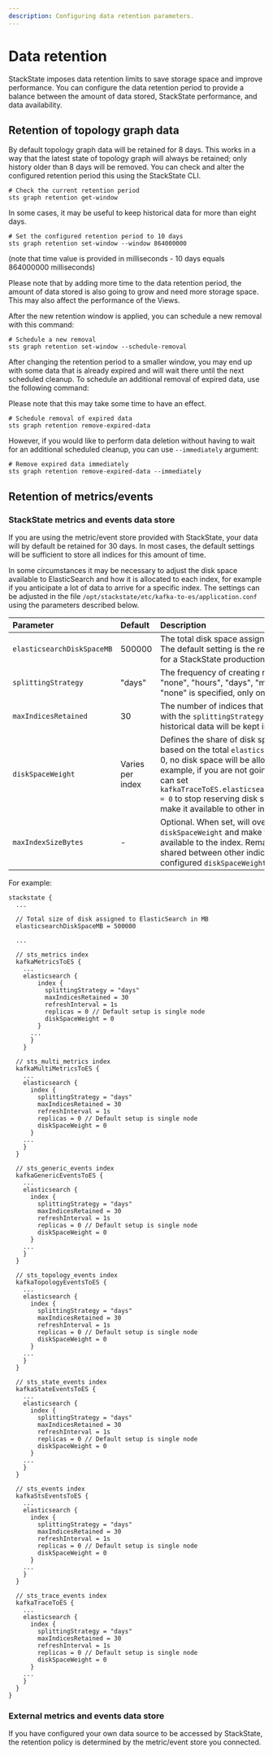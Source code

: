 ```yaml
---
description: Configuring data retention parameters.
---
```


# Data retention

StackState imposes data retention limits to save storage space and improve performance. You can configure the data retention period to provide a balance between the amount of data stored, StackState performance, and data availability.

## Retention of topology graph data

By default topology graph data will be retained for 8 days. This works in a way that the latest state of topology graph will always be retained; only history older than 8 days will be removed. You can check and alter the configured retention period this using the StackState CLI.

```text
# Check the current retention period
sts graph retention get-window
```

In some cases, it may be useful to keep historical data for more than eight days.

```text
# Set the configured retention period to 10 days
sts graph retention set-window --window 864000000
```

\(note that time value is provided in milliseconds - 10 days equals 864000000 milliseconds\)

Please note that by adding more time to the data retention period, the amount of data stored is also going to grow and need more storage space. This may also affect the performance of the Views.

After the new retention window is applied, you can schedule a new removal with this command:

```text
# Schedule a new removal
sts graph retention set-window --schedule-removal
```

After changing the retention period to a smaller window, you may end up with some data that is already expired and will wait there until the next scheduled cleanup. To schedule an additional removal of expired data, use the following command:

Please note that this may take some time to have an effect.

```text
# Schedule removal of expired data
sts graph retention remove-expired-data
```

However, if you would like to perform data deletion without having to wait for an additional scheduled cleanup, you can use `--immediately` argument:

```text
# Remove expired data immediately
sts graph retention remove-expired-data --immediately
```

## Retention of metrics/events

### StackState metrics and events data store

If you are using the metric/event store provided with StackState, your data will by default be retained for 30 days. In most cases, the default settings will be sufficient to store all indices for this amount of time. 

In some circumstances it may be necessary to adjust the disk space available to ElasticSearch and how it is allocated to each index, for example if you anticipate a lot of data to arrive for a specific index. The settings can be adjusted in the file `/opt/stackstate/etc/kafka-to-es/application.conf` using the parameters described below.

| Parameter | Default | Description | 
|:---|:---|:---|
| `elasticsearchDiskSpaceMB` | 500000 | The total disk space assigned to ElasticSearch in MB. The default setting is the recommended disk space for a StackState production setup (500GB). |
| `splittingStrategy` | "days" | The frequency of creating new indices. Can be one of "none", "hours", "days", "months" or "years". If "none" is specified, only one index will be used. |
| `maxIndicesRetained` | 30 | The number of indices that will be retained. Together with the `splittingStrategy` governs how long historical data will be kept in ElasticSearch.  |
| `diskSpaceWeight` | Varies per index | Defines the share of disk space an index will get based on the total `elasticsearchDiskSpaceMB`.  If set to 0, no disk space will be allocated to the index. For example, if you are not going to use traces then you can set `kafkaTraceToES.elasticsearch.index.diskSpaceWeight = 0`  to stop reserving disk space for this index and make it available to other indices. |
| `maxIndexSizeBytes` | - | Optional. When set, will overrule the configured `diskSpaceWeight` and make the specified disk space available to the index. Remaining disk space will be shared between other indices according to their configured `diskSpaceWeight`. | 

For example:

```
stackstate {
  ...

  // Total size of disk assigned to ElasticSearch in MB
  elasticsearchDiskSpaceMB = 500000

  ...

  // sts_metrics index
  kafkaMetricsToES {
    ...
    elasticsearch {
        index {
          splittingStrategy = "days"
          maxIndicesRetained = 30
          refreshInterval = 1s
          replicas = 0 // Default setup is single node
          diskSpaceWeight = 0
        }
      ...
      }
    }

  // sts_multi_metrics index
  kafkaMultiMetricsToES {
    ...
    elasticsearch {
      index {
        splittingStrategy = "days"
        maxIndicesRetained = 30
        refreshInterval = 1s
        replicas = 0 // Default setup is single node
        diskSpaceWeight = 0
      }
    ...
    }
  }

  // sts_generic_events index
  kafkaGenericEventsToES {
    ...
    elasticsearch {
      index {
        splittingStrategy = "days"
        maxIndicesRetained = 30
        refreshInterval = 1s
        replicas = 0 // Default setup is single node
        diskSpaceWeight = 0
      }
    ...
    }
  }

  // sts_topology_events index
  kafkaTopologyEventsToES {
    ...
    elasticsearch {
      index {
        splittingStrategy = "days"
        maxIndicesRetained = 30
        refreshInterval = 1s
        replicas = 0 // Default setup is single node
        diskSpaceWeight = 0
      }
    ...
    }
  }

  // sts_state_events index
  kafkaStateEventsToES {
    ...
    elasticsearch {
      index {
        splittingStrategy = "days"
        maxIndicesRetained = 30
        refreshInterval = 1s
        replicas = 0 // Default setup is single node
        diskSpaceWeight = 0
      }
    ...
    }
  }

  // sts_events index
  kafkaStsEventsToES {
    ...
    elasticsearch {
      index {
        splittingStrategy = "days"
        maxIndicesRetained = 30
        refreshInterval = 1s
        replicas = 0 // Default setup is single node
        diskSpaceWeight = 0
      }
    ...
    }
  }

  // sts_trace_events index
  kafkaTraceToES {
    ...
    elasticsearch {
      index {
        splittingStrategy = "days"
        maxIndicesRetained = 30
        refreshInterval = 1s
        replicas = 0 // Default setup is single node
        diskSpaceWeight = 0
      }
    ...
    }
  }
}

``` 

### External metrics and events data store

If you have configured your own data source to be accessed by StackState, the retention policy is determined by the metric/event store you connected.